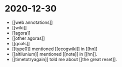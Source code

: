 # 2020-12-30

- [[web annotations]]
- [[wiki]]
- [[agora]]
- [[other agoras]]
- [[goals]]
- [[type0]] mentioned [[ecogwiki]] in [[hn]]
- [[altilunium]] mentioned [[note]] in [[hn]].
- [[timetotryagain]] told me about [[the great reset]].
